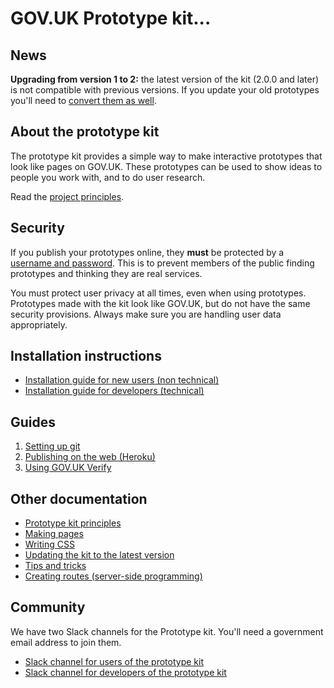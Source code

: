 # GOV.UK Prototype kit...

## News

**Upgrading from version 1 to 2:** the latest version of the kit (2.0.0 and later) is not compatible with previous versions. If you update your old prototypes you'll need to [convert them as well](https://govuk-prototype-kit.herokuapp.com/docs/updating-the-kit).

## About the prototype kit

The prototype kit provides a simple way to make interactive prototypes that look like pages on GOV.UK. These prototypes can be used to show ideas to people you work with, and to do user research.

Read the [project principles](https://govuk-prototype-kit.herokuapp.com/docs/principles).

## Security

If you publish your prototypes online, they **must** be protected by a [username and password](https://govuk-prototype-kit.herokuapp.com/docs/publishing-on-heroku). This is to prevent members of the public finding prototypes and thinking they are real services.

You must protect user privacy at all times, even when using prototypes. Prototypes made with the kit look like GOV.UK, but do not have the same security provisions. Always make sure you are handling user data appropriately.

## Installation instructions

- [Installation guide for new users (non technical)](https://govuk-prototype-kit.herokuapp.com/docs/install/introduction)
- [Installation guide for developers (technical)](https://govuk-prototype-kit.herokuapp.com/docs/install/developer-install-instructions)

## Guides

1. [Setting up git](https://govuk-prototype-kit.herokuapp.com/docs/setting-up-git)
2. [Publishing on the web (Heroku)](https://govuk-prototype-kit.herokuapp.com/docs/publishing-on-heroku)
3. [Using GOV.UK Verify](https://govuk-prototype-kit.herokuapp.com/docs/using-verify)

## Other documentation

- [Prototype kit principles](https://govuk-prototype-kit.herokuapp.com/docs/principles)
- [Making pages](https://govuk-prototype-kit.herokuapp.com/docs/making-pages)
- [Writing CSS](https://govuk-prototype-kit.herokuapp.com/docs/writing-css)
- [Updating the kit to the latest version](https://govuk-prototype-kit.herokuapp.com/docs/updating-the-kit)
- [Tips and tricks](https://govuk-prototype-kit.herokuapp.com/docs/tips-and-tricks)
- [Creating routes (server-side programming)](https://govuk-prototype-kit.herokuapp.com/docs/creating-routes)

## Community

We have two Slack channels for the Prototype kit. You'll need a government email address to join them.

* [Slack channel for users of the prototype kit](https://ukgovernmentdigital.slack.com/messages/prototype-kit/)
* [Slack channel for developers of the prototype kit](https://ukgovernmentdigital.slack.com/messages/prototype-kit-dev/)
